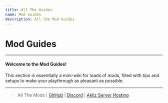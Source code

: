 ```yaml
---
title: All The Guides
name: Mod Guides
description: All the Mod Guides
---
```


# Mod Guides

---

#### Welcome to the Mod Guides!

This section is essentially a mini-wiki for loads of mods, filled with tips and setups to make your playthrough as pleasant as possible.

---

> All The Mods | [GitHub](https://github.com/AllTheMods) | [Discord](https://discord.com/invite/allthemods) | [Akliz Server Hosting](https://www.akliz.net/allthemods)
